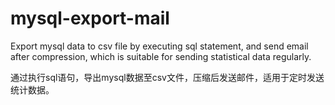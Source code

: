 # mysql-export-mail

Export mysql data to csv file by executing sql statement, and send email after compression, which is suitable for sending statistical data regularly.

通过执行sql语句，导出mysql数据至csv文件，压缩后发送邮件，适用于定时发送统计数据。
